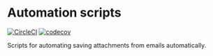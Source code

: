 # Automation scripts
[![CircleCI](https://circleci.com/gh/laginha87/automation_scripts/tree/master.svg?style=svg)](https://circleci.com/gh/laginha87/automation_scripts/tree/master) [![codecov](https://codecov.io/gh/laginha87/automation_scripts/branch/master/graph/badge.svg?token=AI1BWKI0GD)](https://codecov.io/gh/laginha87/automation_scripts)

Scripts for automating saving attachments from emails automatically.